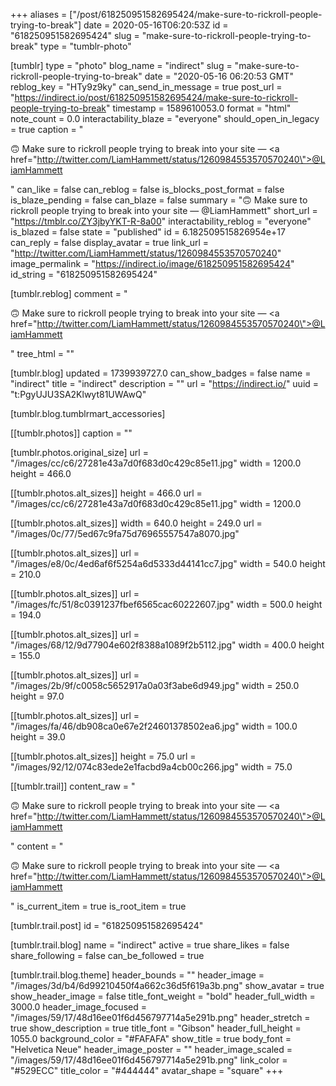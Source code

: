 +++
aliases = ["/post/618250951582695424/make-sure-to-rickroll-people-trying-to-break"]
date = 2020-05-16T06:20:53Z
id = "618250951582695424"
slug = "make-sure-to-rickroll-people-trying-to-break"
type = "tumblr-photo"

[tumblr]
type = "photo"
blog_name = "indirect"
slug = "make-sure-to-rickroll-people-trying-to-break"
date = "2020-05-16 06:20:53 GMT"
reblog_key = "HTy9z9ky"
can_send_in_message = true
post_url = "https://indirect.io/post/618250951582695424/make-sure-to-rickroll-people-trying-to-break"
timestamp = 1589610053.0
format = "html"
note_count = 0.0
interactability_blaze = "everyone"
should_open_in_legacy = true
caption = "<p>🙃 Make sure to rickroll people trying to break into your site — <a href=\"http://twitter.com/LiamHammett/status/1260984553570570240\">@LiamHammett</a></p>"
can_like = false
can_reblog = false
is_blocks_post_format = false
is_blaze_pending = false
can_blaze = false
summary = "🙃 Make sure to rickroll people trying to break into your site — @LiamHammett"
short_url = "https://tmblr.co/ZY3jbyYKT-R-8a00"
interactability_reblog = "everyone"
is_blazed = false
state = "published"
id = 6.182509515826954e+17
can_reply = false
display_avatar = true
link_url = "http://twitter.com/LiamHammett/status/1260984553570570240"
image_permalink = "https://indirect.io/image/618250951582695424"
id_string = "618250951582695424"

[tumblr.reblog]
comment = "<p>🙃 Make sure to rickroll people trying to break into your site — <a href=\"http://twitter.com/LiamHammett/status/1260984553570570240\">@LiamHammett</a></p>"
tree_html = ""

[tumblr.blog]
updated = 1739939727.0
can_show_badges = false
name = "indirect"
title = "indirect"
description = ""
url = "https://indirect.io/"
uuid = "t:PgyUJU3SA2Klwyt81UWAwQ"

[tumblr.blog.tumblrmart_accessories]

[[tumblr.photos]]
caption = ""

[tumblr.photos.original_size]
url = "/images/cc/c6/27281e43a7d0f683d0c429c85e11.jpg"
width = 1200.0
height = 466.0

[[tumblr.photos.alt_sizes]]
height = 466.0
url = "/images/cc/c6/27281e43a7d0f683d0c429c85e11.jpg"
width = 1200.0

[[tumblr.photos.alt_sizes]]
width = 640.0
height = 249.0
url = "/images/0c/77/5ed67c9fa75d76965557547a8070.jpg"

[[tumblr.photos.alt_sizes]]
url = "/images/e8/0c/4ed6af6f5254a6d5333d44141cc7.jpg"
width = 540.0
height = 210.0

[[tumblr.photos.alt_sizes]]
url = "/images/fc/51/8c0391237fbef6565cac60222607.jpg"
width = 500.0
height = 194.0

[[tumblr.photos.alt_sizes]]
url = "/images/68/12/9d77904e602f8388a1089f2b5112.jpg"
width = 400.0
height = 155.0

[[tumblr.photos.alt_sizes]]
url = "/images/2b/9f/c0058c5652917a0a03f3abe6d949.jpg"
width = 250.0
height = 97.0

[[tumblr.photos.alt_sizes]]
url = "/images/fa/46/db908ca0e67e2f24601378502ea6.jpg"
width = 100.0
height = 39.0

[[tumblr.photos.alt_sizes]]
height = 75.0
url = "/images/92/12/074c83ede2e1facbd9a4cb00c266.jpg"
width = 75.0

[[tumblr.trail]]
content_raw = "<p>🙃 Make sure to rickroll people trying to break into your site — <a href=\"http://twitter.com/LiamHammett/status/1260984553570570240\">@LiamHammett</a></p>"
content = "<p>&#128579; Make sure to rickroll people trying to break into your site &mdash; <a href=\"http://twitter.com/LiamHammett/status/1260984553570570240\">@LiamHammett</a></p>"
is_current_item = true
is_root_item = true

[tumblr.trail.post]
id = "618250951582695424"

[tumblr.trail.blog]
name = "indirect"
active = true
share_likes = false
share_following = false
can_be_followed = true

[tumblr.trail.blog.theme]
header_bounds = ""
header_image = "/images/3d/b4/6d99210450f4a662c36d5f619a3b.png"
show_avatar = true
show_header_image = false
title_font_weight = "bold"
header_full_width = 3000.0
header_image_focused = "/images/59/17/48d16ee01f6d456797714a5e291b.png"
header_stretch = true
show_description = true
title_font = "Gibson"
header_full_height = 1055.0
background_color = "#FAFAFA"
show_title = true
body_font = "Helvetica Neue"
header_image_poster = ""
header_image_scaled = "/images/59/17/48d16ee01f6d456797714a5e291b.png"
link_color = "#529ECC"
title_color = "#444444"
avatar_shape = "square"
+++
